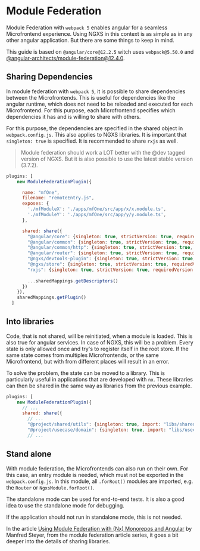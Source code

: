 # Module Federation

Module Federation with `webpack 5` enables angular for a seamless Microfrontend experience. Using NGXS in this context is as simple as in any other angular application. But there are some things to keep in mind.

This guide is based on `@angular/core@12.2.5` witch uses `webpack@5.50.0` and [@angular-architects/module-federation@12.4.0](https://www.npmjs.com/package/@angular-architects/module-federation).

## Sharing Dependencies

In module federation with `webpack 5`, it is possible to share dependencies between the Microfrontends. This is useful for dependencies like the angular runtime, which does not need to be reloaded and executed for each Microfrontend. For this purpose, each Microfrontend specifies which dependencies it has and is willing to share with others.

For this purpose, the dependencies are specified in the shared object in `webpack.config.js`. This also applies to NGXS libraries. It is important that `singleton: true` is specified. It is recommended to share `rxjs` as well.

> Module federation should work a LOT better with the @dev tagged version of NGXS. But it is also possible to use the latest stable version (3.7.2).

```js
plugins: [
    new ModuleFederationPlugin({

      name: "mfOne",
      filename: "remoteEntry.js",
      exposes: {
        './mfModuleX': './apps/mfOne/src/app/x/x.module.ts',
        './mfModuleY': './apps/mfOne/src/app/y/y.module.ts',
      },

      shared: share({
        "@angular/core": {singleton: true, strictVersion: true, requiredVersion: 'auto'},
        "@angular/common": {singleton: true, strictVersion: true, requiredVersion: 'auto'},
        "@angular/common/http": {singleton: true, strictVersion: true, requiredVersion: 'auto'},
        "@angular/router": {singleton: true, strictVersion: true, requiredVersion: 'auto'},
        "@ngxs/devtools-plugin": {singleton: true, strictVersion: true, requiredVersion: '3.7.2'},
        "@ngxs/store": {singleton: true, strictVersion: true, requiredVersion: '3.7.2'},
        "rxjs": {singleton: true, strictVersion: true, requiredVersion: '6.6.7'},
        
        ...sharedMappings.getDescriptors()
      })
    }),
    sharedMappings.getPlugin()
  ]
```

## Into libraries

Code, that is not shared, will be reinitiated, when a module is loaded. This is also true for angular services. In case of NGXS, this will be a problem. Every state is only allowed once and try's to register itself in the root store. If the same state comes from multiples Microfrontends, or the same Microfrontend, but with from different places will result in an error.

To solve the problem, the state can be moved to a library. This is particularly useful in applications that are developed with `nx`. These libraries can then be shared in the same way as libraries from the previous example.

```js
plugins: [
    new ModuleFederationPlugin({
      // ...
      shared: share({
        // ...
        "@project/shared/utils": {singleton: true, import: "libs/shared/utils/src/index"},
        "@project/usecase/domain": {singleton: true, import: "libs/usecase/domain/src/index"},
        // ...
```

## Stand alone

With module federation, the Microfrontends can also run on their own. For this case, an entry module is needed, which must not be exported in the `webpack.config.js`. In this module, all `.forRoot()` modules are imported, e.g. the `Router` or `NgxsModule.forRoot()`.

The standalone mode can be used for end-to-end tests. It is also a good idea to use the standalone mode for debugging.

If the application should not run in standalone mode, this is not needed.

In the article [Using Module Federation with (Nx) Monorepos and Angular](https://www.angulararchitects.io/en/aktuelles/using-module-federation-with-monorepos-and-angular/) by Manfred Steyer, from the module federation article series, it goes a bit deeper into the details of sharing libraries.
